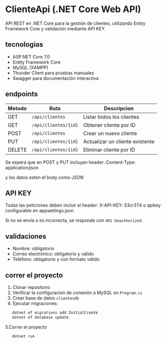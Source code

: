 # ClienteApi (.NET Core Web API)

API REST en .NET Core para la gestión de clientes, utilizando Entity Framework Core y validación mediante API KEY.

## tecnologias

- ASP.NET Core 7.0
- Entity Framework Core
- MySQL (XAMPP)
- Thunder Client para pruebas manuales
- Swagger para documentación interactiva

## endpoints

| Metodo | Ruta                  | Descripcion                    |
|--------|-----------------------|--------------------------------|
| GET    | `/api/clientes`       | Listar todos los clientes      |
| GET    | `/api/clientes/{id}`  | Obtener cliente por ID         |
| POST   | `/api/clientes`       | Crear un nuevo cliente         |
| PUT    | `/api/clientes/{id}`  | Actualizar un cliente existente|
| DELETE | `/api/clientes/{id}`  | Eliminar cliente por ID        |

Se espera que en POST y PUT incluyan header:
Content-Type: application/json

y los datos esten el body como JSON

## API KEY

Todas las peticiones deben incluir el header:
X-API-KEY: S3cr3T4 
 o apikey configurable en appsettings.json

Si no se envía o es incorrecta, se responde con `401 Unauthorized`.


## validaciones

- Nombre: obligatorio
- Correo electrónico: obligatorio y válido
- Teléfono: obligatorio y con formato válido


## correr el proyecto

1. Clonar repositorio
2. Verificar la configuracion de conexión a MySQL en `Program.cs`
3. Crear base de datos `clientesdb`
4. Ejecutar migraciones:
```bash
   dotnet ef migrations add InitialCreate
   dotnet ef database update
```
5.Correr el proyecto
```bash
   dotnet run
